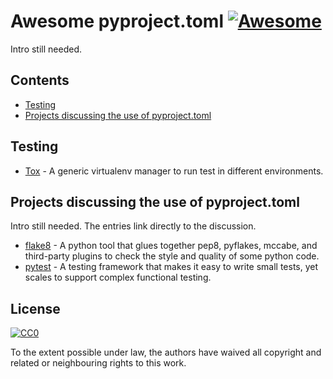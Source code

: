 # Awesome pyproject.toml [![Awesome](https://awesome.re/badge.svg)](https://awesome.re)

Intro still needed.

## Contents

- [Testing](#testing)
- [Projects discussing the use of pyproject.toml](#projects-discussing-the-use-of-pyprojecttoml)


## Testing

- [Tox](https://tox.readthedocs.io/en/3.14.2/example/basic.html#pyproject-toml-tox-legacy-ini) - A generic virtualenv manager to run test in different environments.


## Projects discussing the use of pyproject.toml

Intro still needed. The entries link directly to the discussion.

- [flake8](https://gitlab.com/pycqa/flake8/issues/428) - A python tool that glues together pep8, pyflakes, mccabe, and third-party plugins to check the style and quality of some python code.
- [pytest](https://github.com/pytest-dev/pytest/issues/1556) - A testing framework that makes it easy to write small tests, yet scales to support complex functional testing.


## License

[![CC0](https://mirrors.creativecommons.org/presskit/buttons/88x31/svg/cc-zero.svg)](https://creativecommons.org/publicdomain/zero/1.0/)

To the extent possible under law, the authors have waived all copyright and related or neighbouring rights to this work.

